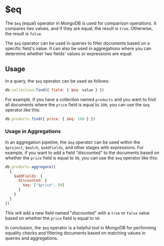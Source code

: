# $eq

The `$eq` (equal) operator in MongoDB is used for comparison operations. It compares two values, and if they are equal, the result is `true`. Otherwise, the result is `false`. 

The `$eq` operator can be used in queries to filter documents based on a specific field's value. It can also be used in aggregations where you can determine whether two fields' values or expressions are equal.

## Usage

In a query, the `$eq` operator can be used as follows:

```javascript
db.collection.find({ field: { $eq: value } })
```

For example, if you have a collection named `products` and you want to find all documents where the `price` field is equal to `100`, you can use the `$eq` operator like this:

```javascript
db.products.find({ price: { $eq: 100 } })
```

### Usage in Aggregations

In an aggregation pipeline, the `$eq` operator can be used within the `$project`, `$match`, `$addFields`, and other stages with expressions. For example, if you want to add a field "discounted" to the documents based on whether the `price` field is equal to `50`, you can use the `$eq` operator like this:

```javascript
db.products.aggregate([
  {
    $addFields: {
      discounted: {
        $eq: ["$price", 50]
      }
    }
  }
])
```

This will add a new field named "discounted" with a `true` or `false` value based on whether the `price` field is equal to `50`.

In conclusion, the `$eq` operator is a helpful tool in MongoDB for performing equality checks and filtering documents based on matching values in queries and aggregations.
